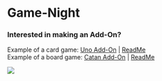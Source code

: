 # Game-Night
### Interested in making an Add-On?
Example of a card game: [Uno Add-On](https://github.com/Chuckleberry-Finn/game-night/tree/fed9e8c9554fe38498eac1a2b938be36306dc517/Contents/mods/game-night%20-%20Uno) | [ReadMe](https://github.com/Chuckleberry-Finn/game-night/blob/main/Contents/mods/game-night%20-%20Uno/media/lua/client/gameNight%20-%20implementUno.lua)<br>
Example of a board game: [Catan Add-On](https://github.com/Chuckleberry-Finn/game-night/tree/fed9e8c9554fe38498eac1a2b938be36306dc517/Contents/mods/game-night%20-%20Catan) | [ReadMe](https://github.com/Chuckleberry-Finn/game-night/blob/main/Contents/mods/game-night%20-%20Catan/media/lua/client/gameNight%20-%20implementCatan.lua)<br>

<img src="https://raw.githubusercontent.com/Chuckleberry-Finn/game-night/main/images/gamenight%20donate.png">
